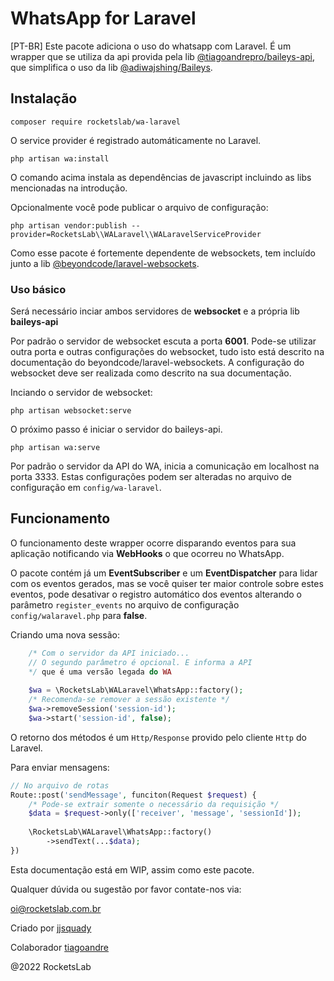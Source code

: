 # WhatsApp for Laravel

[PT-BR]
Este pacote adiciona o uso do whatsapp com Laravel. 
É um wrapper que se utiliza da api provida pela lib 
[@tiagoandrepro/baileys-api](https://github.com/tiagoandrepro/baileys-api), 
que simplifica o uso da lib [@adiwajshing/Baileys](https://github.com/adiwajshing/Baileys).

## Instalação

```shell
composer require rocketslab/wa-laravel
```

O service provider é registrado automáticamente no Laravel.

```shell
php artisan wa:install
```

O comando acima instala as dependências de javascript incluindo
as libs mencionadas na introdução.

Opcionalmente você pode publicar o arquivo de configuração:

```shell
php artisan vendor:publish --provider=RocketsLab\\WALaravel\\WALaravelServiceProvider
```

Como esse pacote é fortemente dependente de websockets, tem
incluído junto a lib [@beyondcode/laravel-websockets](https://github.com/beyondcode/laravel-websockets).

### Uso básico

Será necessário inciar ambos servidores de **websocket** e a própria lib
**baileys-api**

Por padrão o servidor de websocket escuta a porta **6001**.
Pode-se utilizar outra porta e outras configurações do websocket,
tudo isto está descrito na documentação do beyondcode/laravel-websockets.
A configuração do websocket deve ser realizada como descrito na
sua documentação.

Inciando o servidor de websocket:

```shell
php artisan websocket:serve
```

O próximo passo é iniciar o servidor do baileys-api.

```shell
php artisan wa:serve
```

Por padrão o servidor da API do WA, inicia a comunicação
em localhost na porta 3333. Estas configurações podem ser
alteradas no arquivo de configuração em `config/wa-laravel`.

## Funcionamento

O funcionamento deste wrapper ocorre disparando eventos para sua 
aplicação notificando via **WebHooks** o que ocorreu no WhatsApp.

O pacote contém já um **EventSubscriber** e um **EventDispatcher** 
para lidar com os eventos gerados, mas se você quiser ter maior 
controle sobre estes eventos, pode desativar o registro automático
dos eventos alterando o parâmetro `register_events` no arquivo de
configuração `config/walaravel.php` para **false**.

Criando uma nova sessão:

```php
    /* Com o servidor da API iniciado...
    // O segundo parâmetro é opcional. E informa a API
    */ que é uma versão legada do WA 
      
    $wa = \RocketsLab\WALaravel\WhatsApp::factory();
    /* Recomenda-se remover a sessão existente */
    $wa->removeSession('session-id');   
    $wa->start('session-id', false);
```

O retorno dos métodos é um `Http/Response` provido pelo cliente `Http`
do Laravel.

Para enviar mensagens:

```php
// No arquivo de rotas
Route::post('sendMessage', funciton(Request $request) {
    /* Pode-se extrair somente o necessário da requisição */
    $data = $request->only(['receiver', 'message', 'sessionId']);
    
    \RocketsLab\WALaravel\WhatsApp::factory()
        ->sendText(...$data);
})
```

Esta documentação está em WIP, assim como este pacote.

Qualquer dúvida ou sugestão por favor contate-nos via:

[oi@rocketslab.com.br](oi@rocketslab.com.br)

Criado por [jjsquady](https://github.com/jjsquady)

Colaborador [tiagoandre](https://github.com/tiagoandrepro)

@2022 RocketsLab
